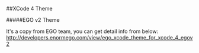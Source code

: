 ##XCode 4 Theme

#####EGO v2 Theme

It's a copy from EGO team, you can get detail info from below:
http://developers.enormego.com/view/ego_xcode_theme_for_xcode_4_egov2
